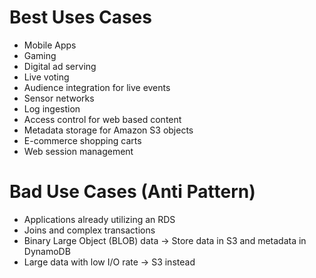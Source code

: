 # Best Uses Cases
- Mobile Apps
- Gaming
- Digital ad serving
- Live voting
- Audience integration for live events
- Sensor networks
- Log ingestion
- Access control for web based content
- Metadata storage for Amazon S3 objects
- E-commerce shopping carts
- Web session management

# Bad Use Cases (Anti Pattern)
- Applications already utilizing an RDS
- Joins and complex transactions
- Binary Large Object (BLOB) data -> Store data in S3 and metadata in DynamoDB
- Large data with low I/O rate -> S3 instead

